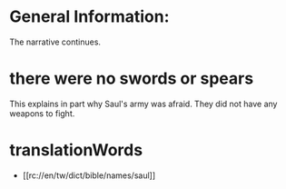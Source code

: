 # General Information:

The narrative continues.

# there were no swords or spears

This explains in part why Saul's army was afraid. They did not have any weapons to fight.

# translationWords

* [[rc://en/tw/dict/bible/names/saul]]